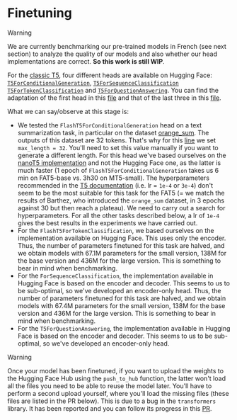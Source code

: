 # Finetuning

> [!warning]
>  We are currently benchmarking our pre-trained models in French (see next section) to analyze the quality of our models and also whether our head implementations are correct. **So this work is still WIP**.

For the [classic T5](https://huggingface.co/docs/transformers/model_doc/t5), four different heads are available on Hugging Face: [`T5ForConditionalGeneration`](https://huggingface.co/docs/transformers/model_doc/t5#transformers.T5ForConditionalGeneration), [`T5ForSequenceClassification`](https://huggingface.co/docs/transformers/model_doc/t5#transformers.T5ForSequenceClassification) [`T5ForTokenClassification`](https://huggingface.co/docs/transformers/model_doc/t5#transformers.T5ForTokenClassification) and [`T5ForQuestionAnswering`](https://huggingface.co/docs/transformers/model_doc/t5#transformers.T5ForQuestionAnswering).
You can find the adaptation of the first head in this [file](https://github.com/catie-aq/flashT5/blob/684d02640464ea8bd2339689ce37da2d4e3b5f0b/src/model/modeling_flash_t5.py#L593) and that of the last three in this [file](https://github.com/catie-aq/flashT5/blob/main/src/model/custom_heads_flash_t5.py).

What we can say/observe at this stage is:
- We tested the `FlashT5ForConditionalGeneration` head on a text summarization task, in particular on the dataset [orange_sum](https://huggingface.co/datasets/orange_sum). The outputs of this dataset are 32 tokens. That's why for this [line](https://github.com/catie-aq/flashT5/blob/684d02640464ea8bd2339689ce37da2d4e3b5f0b/src/model/modeling_flash_t5.py#L640) we set `max_length = 32`. You'll need to set this value manually if you want to generate a different length.
For this head we've based ourselves on the [nanoT5 implementation](https://github.com/PiotrNawrot/nanoT5/blob/1c82d67bf8dea635be68a3b2a68a43b68b665193/nanoT5/utils/t5_model.py#L407) and not the Hugging Face one, as the latter is much faster (1 epoch of `FlashT5ForConditionalGeneration` takes us 6 min on FAT5-base vs. 3h30 on MT5-small).
The hyperparameters recommended in the [T5 documentation](https://huggingface.co/docs/transformers/model_doc/t5) (i.e. lr = `1e-4` or `3e-4`) don't seem to be the most suitable for this task for the FAT5 (= we match the results of Barthez, who introduced the `orange_sum` dataset, in 3 epochs against 30 but then reach a plateau). We need to carry out a search for hyperparameters.
For all the other tasks described below, a lr of `1e-4` gives the best results in the experiments we have carried out.
- For the `FlashT5ForTokenClassification`, we based ourselves on the implementation available on Hugging Face. This uses only the encoder. Thus, the number of parameters finetuned for this task are halved, and we obtain models with 67.1M parameters for the small version, 138M for the base version and 436M for the large version. This is something to bear in mind when benchmarking.
- For the `ForSequenceClassification`, the implementation available in Hugging Face is based on the encoder and decoder. This seems to us to be sub-optimal, so we've developed an encoder-only head.
Thus, the number of parameters finetuned for this task are halved, and we obtain models with 67.4M parameters for the small version, 138M for the base version and 436M for the large version. This is something to bear in mind when benchmarking.
- For the `T5ForQuestionAnswering`, the implementation available in Hugging Face is based on the encoder and decoder. This seems to us to be sub-optimal, so we've developed an encoder-only head.


> [!warning]
> Once your model has been finetuned, if you want to upload the weights to the Hugging Face Hub using the `push_to_hub` function, the latter won't load all the files you need to be able to reuse the model later. You'll have to perform a second upload yourself, where you'll load the missing files (these files are listed in the PR below). This is due to a bug in the `transformers` library. It has been reported and you can follow its progress in this [PR]( https://github.com/huggingface/transformers/issues/29714).
